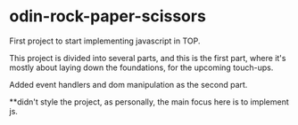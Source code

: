 # odin-rock-paper-scissors
First project to start implementing javascript in TOP.

This project is divided into several parts, and this is the first part, where it's mostly about laying down the foundations, for the upcoming touch-ups.

Added event handlers and dom manipulation as the second part.

**didn't style the project, as personally, the main focus here is to implement js.